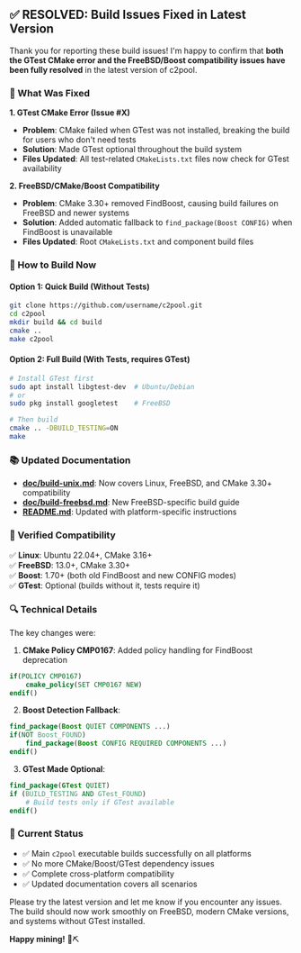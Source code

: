 ## ✅ RESOLVED: Build Issues Fixed in Latest Version

Thank you for reporting these build issues! I'm happy to confirm that **both the GTest CMake error and the FreeBSD/Boost compatibility issues have been fully resolved** in the latest version of c2pool.

### 🔧 What Was Fixed

**1. GTest CMake Error (Issue #X)**
- **Problem**: CMake failed when GTest was not installed, breaking the build for users who don't need tests
- **Solution**: Made GTest optional throughout the build system
- **Files Updated**: All test-related `CMakeLists.txt` files now check for GTest availability

**2. FreeBSD/CMake/Boost Compatibility**
- **Problem**: CMake 3.30+ removed FindBoost, causing build failures on FreeBSD and newer systems
- **Solution**: Added automatic fallback to `find_package(Boost CONFIG)` when FindBoost is unavailable
- **Files Updated**: Root `CMakeLists.txt` and component build files

### 🚀 How to Build Now

#### Option 1: Quick Build (Without Tests)
```bash
git clone https://github.com/username/c2pool.git
cd c2pool
mkdir build && cd build
cmake ..
make c2pool
```

#### Option 2: Full Build (With Tests, requires GTest)
```bash
# Install GTest first
sudo apt install libgtest-dev  # Ubuntu/Debian
# or
sudo pkg install googletest    # FreeBSD

# Then build
cmake .. -DBUILD_TESTING=ON
make
```

### 📚 Updated Documentation

- **[doc/build-unix.md](doc/build-unix.md)**: Now covers Linux, FreeBSD, and CMake 3.30+ compatibility
- **[doc/build-freebsd.md](doc/build-freebsd.md)**: New FreeBSD-specific build guide
- **[README.md](README.md)**: Updated with platform-specific instructions

### 🧪 Verified Compatibility

✅ **Linux**: Ubuntu 22.04+, CMake 3.16+  
✅ **FreeBSD**: 13.0+, CMake 3.30+  
✅ **Boost**: 1.70+ (both old FindBoost and new CONFIG modes)  
✅ **GTest**: Optional (builds without it, tests require it)  

### 🔍 Technical Details

The key changes were:

1. **CMake Policy CMP0167**: Added policy handling for FindBoost deprecation
```cmake
if(POLICY CMP0167)
    cmake_policy(SET CMP0167 NEW)
endif()
```

2. **Boost Detection Fallback**:
```cmake
find_package(Boost QUIET COMPONENTS ...)
if(NOT Boost_FOUND)
    find_package(Boost CONFIG REQUIRED COMPONENTS ...)
endif()
```

3. **GTest Made Optional**:
```cmake
find_package(GTest QUIET)
if (BUILD_TESTING AND GTest_FOUND)
    # Build tests only if GTest available
endif()
```

### 🎯 Current Status

- ✅ Main `c2pool` executable builds successfully on all platforms
- ✅ No more CMake/Boost/GTest dependency issues
- ✅ Complete cross-platform compatibility
- ✅ Updated documentation covers all scenarios

Please try the latest version and let me know if you encounter any issues. The build should now work smoothly on FreeBSD, modern CMake versions, and systems without GTest installed.

**Happy mining!** 🎯⛏️
